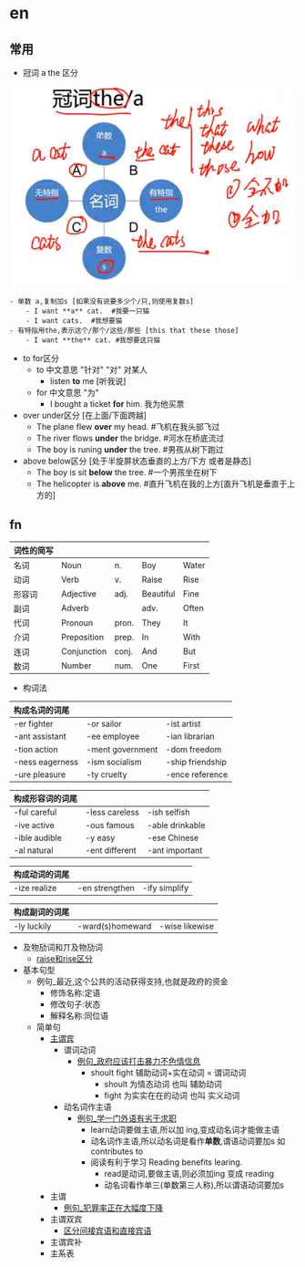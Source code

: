 # en

## 常用
- 冠词 a the 区分

![](fn/op/a_the.png)

	- 单数 a,复制加s	[如果没有说要多少个/只,则使用复数s]
		- I want **a** cat.  #我要一只猫
		- I want cats.	#我想要猫
	- 有特指用the,表示这个/那个/这些/那些	[this that these those]
		- I want **the** cat. #我想要这只猫
- to for区分
	- to 中文意思 "针对" "对" 对某人 
		- listen **to** me [听我说]
	- for 中文意思 "为"
		- I bought a ticket **for** him. 我为他买票
- over under区分  [在上面/下面跨越]
	- The plane flew **over** my head.  #飞机在我头部飞过
	- The river flows **under** the bridge.	#河水在桥底流过
	- The boy is runing **under** the tree.	#男孩从树下跑过
- above below区分 [处于半旋屏状态垂直的上方/下方  或者是静态]
	- The boy is  sit **below** the tree.	#一个男孩坐在树下
	- The helicopter is **above** me. #直升飞机在我的上方[直升飞机是垂直于上方的]

## fn

词性的简写|&nbsp;|&nbsp;|&nbsp;|&nbsp;
----|---|----- |----- |-----
名词|Noun|n.|Boy|Water
动词|Verb|v.|Raise|Rise
形容词|Adjective|adj.|Beautiful|Fine
副词|Adverb||adv.|Often|Carefully
代词|Pronoun|pron.|They|It
介词|Preposition|prep.|In|With
连词|Conjunction|conj.|And|But
数词|Number|num.|One|First

- 构词法

|构成名词的词尾|&nbsp;|&nbsp;
|:----    |:--- |-----   |
|-er fighter |-or sailor| -ist artist|
|-ant assistant |-ee employee |-ian librarian|
|-tion action |-ment government| -dom freedom|
|-ness eagerness |-ism socialism |-ship friendship|
|-ure pleasure |-ty cruelty| -ence reference|

|构成形容词的词尾 |&nbsp;|&nbsp;
|:----    |:---|:-----  |
|-ful careful |-less careless |-ish selfish|
|-ive active |-ous famous| -able drinkable|
|-ible audible |-y easy |-ese Chinese|
|-al natural |-ent different| -ant important|

|构成动词的词尾 |&nbsp;|&nbsp;
|:----    |:---|:-----   |
|-ize realize |-en strengthen |-ify simplify|

|构成副词的词尾 |&nbsp;|&nbsp;
|:----    |:---|:-----   |
|-ly luckily| -ward(s)homeward |-wise likewise


- 及物劢词和丌及物劢词
	- [raise和rise区分](fn/base.md#raise和rise区分)
- 基本句型
	- 例句_最近,这个公共的活动获得支持,也就是政府的资金
		- 修饰名称:定语
		- 修改句子:状态
		- 解释名称:同位语
	- 简单句	
		- [主谓宾](fn/base.md#主谓宾)
			- 谓词动词
				- [例句_政府应该打击暴力不色情信息](fn/base.md#例句_政府应该打击暴力不色情信息)
					- shoult fight  辅助动词+实在动词 = 谓词动词
						- shoult 为情态动词 也叫 辅助动词
						- fight 为实实在在的动词 也叫 实义动词
			- 动名词作主语
				- [例句_学一门外语有劣于求职](fn/base.md#例句_学一门外语有劣于求职)
					- learn动词要做主语,所以加 ing,变成动名词才能做主语
					- 动名词作主语,所以动名词是看作**单数**,谓语动词要加s 如contributes to
					- 阅读有利于学习 Reading benefits learing.
						-  read是动词,要做主语,则必须加ing 变成 reading
						-  动名词看作单三(单数第三人称),所以谓语动词要加s
		- 主谓
			- [例句_犯罪率正在大幅度下降](fn/base.md#例句_犯罪率正在大幅度下降)
		- 主谓双宾
			- [区分间接宾语和直接宾语](fn/base.md#区分间接宾语和直接宾语)
		- 主谓宾补
		- 主系表